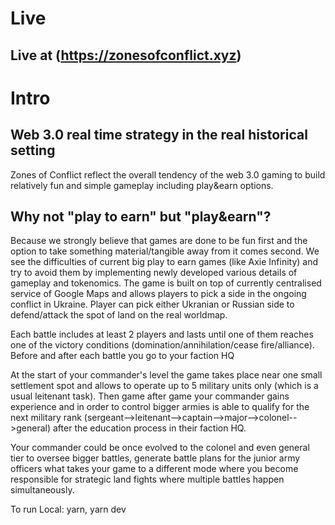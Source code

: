 # Live
## Live at (https://zonesofconflict.xyz)

# Intro
## Web 3.0 real time strategy in the real historical setting
Zones of Conflict reflect the overall tendency of the web 3.0 gaming to build relatively fun and simple gameplay including play&earn options.

## Why not "play to earn" but "play&earn"?
Because we strongly believe that games are done to be fun first and the option to take something material/tangible away from it comes second. We see the difficulties of current big play to earn games (like Axie Infinity) and try to avoid them by implementing newly developed various details of gameplay and tokenomics.
The game is built on top of currently centralised service of Google Maps and allows players to pick a side in the ongoing conflict in Ukraine. Player can pick either Ukranian or Russian side to defend/attack the spot of land on the real worldmap. 

Each battle includes at least 2 players and lasts until one of them reaches one of the victory conditions (domination/annihilation/cease fire/alliance). Before and after each battle you go to your faction HQ

At the start of your commander's level the game takes place near one small settlement spot and allows to operate up to 5 military units only (which is a usual leitenant task). Then game after game your commander gains experience and in order to control bigger armies is able to qualify for the next military rank (sergeant-->leitenant-->captain-->major-->colonel-->general) after the education process in their faction HQ.

Your commander could be once evolved to the colonel and even general tier to oversee bigger battles, generate battle plans for the junior army officers what takes your game to a different mode where you become responsible for strategic land fights where multiple battles happen simultaneously.





To run Local: 
yarn,
yarn dev

